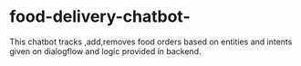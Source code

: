 # food-delivery-chatbot-
This chatbot tracks ,add,removes food orders based on entities and intents given on dialogflow and logic provided in backend.
